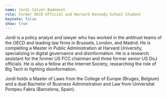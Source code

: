 ```yaml
---
name: Jordi Calvet-Bademunt
role: Former OECD Official and Harvard Kennedy School Student
keynote: false
show: true
---
```


Jordi is a policy analyst and lawyer who has worked in the antitrust teams of the OECD and leading law firms in Brussels, London, and Madrid.
He is completing a Master in Public Administration at Harvard University, specializing in digital governance and disinformation. He is a research assistant for the former US FCC chairman and three former senior US DoJ officials. He is also a fellow at the Internet Society, researching the role of Big Tech in fighting disinformation.

Jordi holds a Master of Laws from the College of Europe (Bruges, Belgium) and a dual Bachelor of Business Administration and Law from Universitat Pompeu Fabra (Barcelona, Spain).